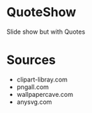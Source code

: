 # QuoteShow
Slide show but with Quotes

# Sources
- clipart-libray.com
- pngall.com
- wallpapercave.com
- anysvg.com